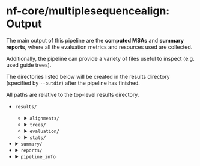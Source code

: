 # nf-core/multiplesequencealign: Output

The main output of this pipeline are the **computed MSAs** and **summary reports**, where all the evaluation metrics and resources used are collected.

Additionally, the pipeline can provide a variety of files useful to inspect (e.g. used guide trees).

The directories listed below will be created in the results directory (specified by `--outdir`) after the pipeline has finished.

All paths are relative to the top-level results directory.

- `results/`

  - <details markdown="1">
    <summary><code>alignments/</code></summary>
      <b>MSA computed.</b>

    Each subdirectory is named after the sample id. It contains all the computed alignments for the given sample. The filename is built with the informations of the input file used and the tool(s).

    - <code>{SampleID}/{SampleID}_{Tree}\_args-{Tree_args}_{MSA}\_args-{MSA_args}.aln</code>.

    </details>

  - <details markdown="1">
    <summary><code>trees/</code></summary>

    <b>Rendered guide trees </b>

    If you have explicitly enabled the computation of guide trees via the toolsheet to be used by the MSA tool, these guide trees will be generated and stored in the trees directory.

    Each subdirectory is named after the sample id and contains all the computed trees for the given sample. The filename is built with the information from the input file used and the tool(s).

    - <code>{SampleID}/{SampleID}\_{Tree}\_args-{Tree_args}.dnd</code>.

    </details>

  - <details markdown="1">
    <summary><code>evaluation/</code></summary>

    <b>Computed evaluation statistics.</b>

    - <code>complete_summary_eval.csv</code>: csv file containing the summary of all evaluation metrics for each input file.
    - <code>consensus/</code>: directory containing the files with the informations about the consensus alignment. If `--build_consensus` is specified.
    - <code>tcoffee_irmsd/</code>: directory containing the files with the complete iRMSD files. If `--calc_irmsd` is specified.
    - <code>tcoffee_tcs/</code>: directory containing the files with the complete TCS files. If `--calc_tcs` is specified.

    </details>

  - <details markdown="1">
    <summary><code>stats/</code></summary>
    <b> Computed statistics about the input files </b>

    (e.g length of the sequences, number of the sequences, etc.).

    - <code>stats/</code>

      - <code>complete_summary_stats.csv</code>: csv file containing the summary for all the statistics computed on the input file.
      - <code>sequences/</code>
        - <code>seqstats/\*\_seqstats.csv</code>: file containing the sequence input length for each sequence in the family defined by the file name. If <code>--calc_seq_stats</code> is specified.
        - <code>perc_sim/\*.txt</code>: file containing the pairwise sequence similarity for all input sequences. If <code>--calc_sim</code> is specified.
      - <code>structures/</code>
        - <code>plddt/\*\_full_plddt.csv</code>: file containing the plddt of the structures for each sequence in the input file. If <code>--extract_plddt</code> is specified.
        </details>

    - <details markdown="1">
      <summary><code>summary/</code></summary>
        <b> CSV file with the summary of all statistics, evaluation metrics and resources used by each combination of tools </b>

      - <code>complete_summary_stats_with_trace.csv</code>: csv file containing the content of complete_summary_stats merged with the information of the trace file. This will not contain the resources usage running with <code>-resume</code>.
      </details>

    - <details markdown="1">
      <summary><code>reports/</code></summary>
      <b>QC and visualization reports.</b>

      - <details markdown="2">
          <summary><code>multiqc</code></summary>

        <b> MultiQC summary </b>

        <a href="http://multiqc.info">MultiQC</a> is a visualization tool that generates a single HTML report summarising all samples in your project. Most of the pipeline QC results are visualised in the report and further statistics are available in the report data directory.

        Results generated by MultiQC collate pipeline QC from supported tools e.g. FastQC. The pipeline has special steps which also allow the software versions to be reported in the MultiQC output for future traceability. For more information about how to use MultiQC reports, see <a href="http://multiqc.info">multiqc.info</a>.

        - <code>reports/multiqc/</code> - <code>multiqc_report.html</code>: a standalone HTML file that can be viewed in your web browser. - <code>multiqc_data/</code>: directory containing parsed statistics from the different tools used in the pipeline. - <code>multiqc_plots/</code>: directory containing static images from the report in various formats.
        </details>

      - <details markdown="2">
          <summary><code>visualisation</code></summary>
            <b>Foldmason</b> report for the visualization of the alignment and the protein structures.
            Only available if structures were provided as input.

        - <code>reports/visualization/</code>
        - <code>{SampleID}_{Tree}\_args-{Tree_args}_{MSA}\_args-{MSA_args}.html</code>: foldmason HTML report.
        </details>

      - <details markdown="1">
          <summary> <code>shiny_app/</code></summary>

        <b> A Shiny app is created to explore interactively your results </b>.

        A shiny app is prepared to visualize the summary statistics and evaluation of the produced alignments (skip with <code>--skip_shiny</code>).

        To run the Shiny app use the following commands from the results directory:

        <code>cd shiny_app</code>

        <code>./run.sh</code>

        Be aware that you have to have <a href="https://shiny.posit.co/py/">shiny</a> installed to access this feature.

        - <code>run.sh</code>: executable to start the shiny app.
        - <code>_.py_</code>: shiny app files.
        - <code>\*.csv</code>: csv file used by shiny app.
        </details>
        </details>

      - <details markdown="1">
          <summary><code>pipeline_info</code></summary>
          <b>Extra information about the pipeline execution.</b>

        - Reports generated by Nextflow: <code>execution_report.html</code>, <code>execution_timeline.html</code>, <code>execution_trace.txt</code> and <code>pipeline_dag.dot</code>, <code>pipeline_dag.svg</code>.
        - Reports generated by the pipeline: <code>pipeline_report.html</code>, <code>pipeline_report.txt</code> and <code>software_versions.yml</code>. The <code>pipeline_report\*</code> files will only be present if the <code>--email</code>, <code>--email_on_fail</code> parameter's are used when running the pipeline.
        - Reformatted samplesheet files used as input to the pipeline: <code>samplesheet.valid.csv</code>.
        - Parameters used by the pipeline run: <code>params.json</code>.
        <a href="https://www.nextflow.io/docs/latest/tracing.html">Nextflow</a> provides excellent functionality for generating various reports relevant to the running and execution of the pipeline. This will allow you to troubleshoot errors with the running of the pipeline, and also provide you with other information such as launch commands, run times and resource usage.
        </details>

  </details>
